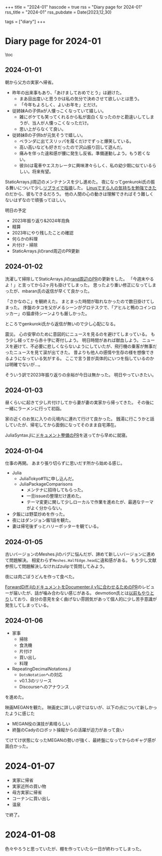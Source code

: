+++
title = "2024-01"
hascode = true
rss = "Diary page for 2024-01"
rss_title = "2024-01"
rss_pubdate = Date(2023,12,30)

tags = ["diary"]
+++

# Diary page for 2024-01

\toc

## 2024-01-01

朝から父方の実家へ帰省。

* 昨年の出来事もあり、「あけましておめでとう」は避けた。
  * まあ目出度いと思うかは私の気分で決めさせて欲しいとは思う。
  * 「今年もよろしく、よいお年を」とだけ。
* 従姉妹Aの子供aが人懐っこくなっていて嬉しい。
  * 雑にボケても笑ってくれるから私が面白くなったのかと勘違いしてしまうが、当人が人懐っこくなっただけ。
  * 思い上がらなくて良い。
* 従姉妹Bの子供bが元気そうで嬉しい。
  * ベランダに出てスリッパを履くだけでずっと爆笑している。
  * 高い高いなども好きだったので沢山振り回して遊んだ。
  * 痛みを伴った違和感が腰に発生し反省。準備運動しよう。もう若くない。
  * 彼(b)は電車やエスカレータに興味津々らしく、私の幼少期に似ているらしい。将来有望。

StaticArrays.jl周辺のメンテナンスを少し進めた。
夜になってgenkuroki氏の振る舞いについて少し[リプライで指摘](https://x.com/Hyrodium/status/1741840716123582531?s=20)した。
[Linusですら人の気持ちを勉強できた](https://cpplover.blogspot.com/2018/09/linus.html)のだから、彼もできるだろう。
他の人間の心の動きは理解できればそう難しくないはずなので頑張ってほしい。

明日の予定

* 2023年振り返り&2024年抱負
* 精算
* 2023年にやり残したことの確認
* 何らかの料理
* 片付け・掃除
* StaticArrays.jlのrand周辺のPR更新

## 2024-01-02

洗濯して掃除してStaticArrays.jlの[rand周辺のPR](https://github.com/JuliaArrays/StaticArrays.jl/pull/1213)の更新をした。
「今週末やるよ！」と言ってから2ヶ月も掛けてしまった。
思ったより重い修正になってしまったが、mbaran氏の返信が早くて良かった。

「さかなのこ」を観終えた。
まとまった時間が取れなかったので数日掛けてしまった。
序盤のタコを父が〆るシーンがグロテスクで、「アヒルと鴨のコインロッカー」の猫虐待シーンよりも厳しかった。

ところでgenkuroki氏から返信が無いので少し心配になる。

震災。
心の安寧のために意図的にニュースを見るのを避けてしまっている。
もう少し経ってから赤十字に寄付しよう。
明日時間があれば献血しよう。
ニュースを避けて、不必要に悲しくならないようにしていたが、飛行機の乗客が無事だったニュースを見て涙が出てきた。
昔よりも他人の感情や生存の様を想像できるようになっている気がする。
ここで言う昔が具体的にいつを指しているのかは明確でないが…。

そういう訳で2023年振り返りの余裕が今日は無かった。
明日やっていきたい。

## 2024-01-03

昼くらいに起きて少し片付けしてから妻が妻の実家から帰ってきた。
その後に一緒にラーメンに行って初詣。

家の近くのお気に入りの元境内に連れて行けて良かった。
銭湯に行こうかと話していたが、帰宅してから面倒になってそのまま自宅滞在。

JuliaSyntax.jlに[ドキュメント整備のPR](https://github.com/JuliaLang/JuliaSyntax.jl/pull/400)を送ってから早めに就寝。

## 2024-01-04

仕事の再開。
あまり張り切らずに思いだす所から始める感じ。

* Julia
  * JuliaTokyo#11に申し込んだ。
  * JuliaPackageComparisons
    * メンテナに招待してもらった。
    * 一旦issueの整理だけ進めた。
    * テーマ変更に関して少しローカルで作業を進めたが、最適なテーマがよく分からない。
* 夕飯には野菜炒めを作った。
* 夜にはダンジョン飯1話を観た。
* 妻は帰宅後ずっとハリーポッターを観ている。

## 2024-01-05

古いバージョンのMeshes.jlのバグに悩んだが、諦めて新しいバージョンに進めて問題解決。
相変わらず`Meshes.HalfEdge.head`に違和感がある。
もう少し文献参照して問題解決しなければzulipで質問してみよう。

夜には肉ごぼうどんを作って食べた。

[ForwardDiff.jlのドキュメントをDocumenter.jl v1に合わせるためのPR](https://github.com/JuliaDiff/ForwardDiff.jl/pull/683)のレビューが届いたが、話が噛み合わない感じがある。
devmotion氏とは[以前もやりとり](https://github.com/JuliaMath/IrrationalConstants.jl/pull/14)しており、自分の意見を全く曲げない雰囲気があって個人的に少し苦手意識が発生してしまっている。

## 2024-01-06

* 家事
  * 掃除
  * 食洗機
  * 片付け
  * 買い出し
  * 料理
* RepeatingDecimalNotations.jl
  * `DotsNotation`への対応
  * v0.1.3のリリース
  * Discourseへのアナウンス

を進めた。

映画MEGANを観た。
映画史に詳しい訳ではないが、以下の点について新しかったように感じた

* MEGAN役の演技が素晴らしい
* 終盤のCadyのロボット操縦からの活躍が迫力があって良い

てけてけ状態になったMEGANの勢いが強く、最終盤になってからのギャグ感が面白かった。

# 2024-01-07

* 実家に帰省
* 実家近所の買い物
* 母方実家に帰省
* コーナンに買い出し
* 温泉

で終了。

# 2024-01-08

色々やろうと思っていたが、棚を作っていたら一日が終わってしまった。
